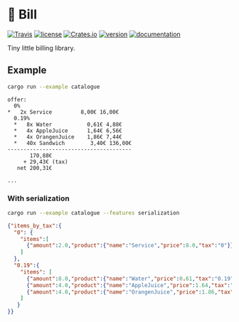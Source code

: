 # 💸 Bill

[![Travis](https://img.shields.io/travis/hoodie/bill-rs.svg)](https://travis-ci.org/hoodie/bill-rs/)
[![license](https://img.shields.io/crates/l/bill.svg)](https://crates.io/crates/bill/)
[![Crates.io](https://img.shields.io/crates/d/bill.svg)](https://crates.io/crates/bill)
[![version](https://img.shields.io/crates/v/bill.svg)](https://crates.io/crates/bill/)
[![documentation](https://docs.rs/bill/badge.svg)](https://docs.rs/bill/)

Tiny little billing library.


## Example

```bash
cargo run --example catalogue
```

```
offer:
  0%
*   2x Service         8,00€ 16,00€
  0.19%
  *   8x Water           0,61€ 4,88€
  *   4x AppleJuice      1,64€ 6,56€
  *   4x OrangenJuice    1,86€ 7,44€
  *   40x Sandwich        3,40€ 136,00€
---------------------------------------
       170,88€
     + 29,43€ (tax)
   net 200,31€

...
```

### With serialization

```bash
cargo run --example catalogue --features serialization
```

```json
{"items_by_tax":{
  "0": {
    "items":[
      {"amount":2.0,"product":{"name":"Service","price":8.0,"tax":"0"}}
    ]
  },
  "0.19":{
    "items": [
      {"amount":8.0,"product":{"name":"Water","price":0.61,"tax":"0.19"}},
      {"amount":4.0,"product":{"name":"AppleJuice","price":1.64,"tax":"0.19"}},
      {"amount":4.0,"product":{"name":"OrangenJuice","price":1.86,"tax":"0.19"}},{"amount":40.0,"product":{"name":"Sandwich","price":3.4,"tax":"0.19"}}
    ]
   }
}}
```
